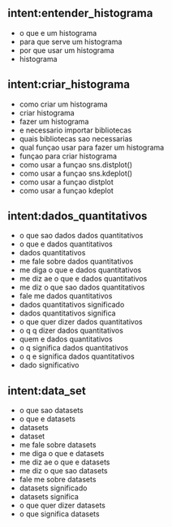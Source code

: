 ## intent:entender_histograma
- o que e um histograma
- para que serve um histograma
- por que usar um histograma
- histograma

## intent:criar_histograma
- como criar um histograma
- criar histograma
- fazer um histograma
- e necessario importar bibliotecas
- quais bibliotecas sao necessarias
- qual funçao usar para fazer um histograma
- funçao para criar histograma
- como usar a funçao sns.distplot()
- como usar a funçao sns.kdeplot()
- como usar a funçao distplot
- como usar a funçao kdeplot

## intent:dados_quantitativos
- o que sao dados dados quantitativos
- o que e dados quantitativos
- dados quantitativos
- me fale sobre dados quantitativos
- me diga o que e dados quantitativos
- me diz ae o que e dados quantitativos
- me diz o que sao dados quantitativos
- fale me dados quantitativos
- dados quantitativos significado
- dados quantitativos significa
- o que quer dizer dados quantitativos
- o q q dizer dados quantitativos
- quem e dados quantitativos
- o q significa dados quantitativos
- o q e significa dados quantitativos
- dado significativo

## intent:data_set
- o que sao datasets
- o que e datasets
- datasets
- dataset
- me fale sobre datasets
- me diga o que e datasets
- me diz ae o que e datasets
- me diz o que sao datasets
- fale me sobre datasets
- datasets significado
- datasets significa
- o que quer dizer datasets
- o que significa datasets
